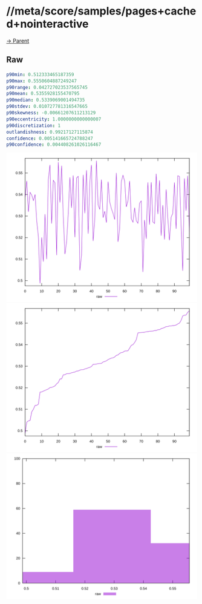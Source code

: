
# //meta/score/samples/pages+cached+nointeractive

[→ Parent](../..)


## Raw


```yaml
p90min: 0.512333465187359
p90max: 0.5550604887249247
p90range: 0.042727023537565745
p90mean: 0.5355928155470795
p90median: 0.5339069001494735
p90stdev: 0.010727781316547665
p90skewness: -0.00661207611213129
p90eccentricity: 1.0000000000000007
p90discretization: 1
outlandishness: 0.99217127115874
confidence: 0.005141665724788247
p90confidence: 0.004408261026116467

```

![PLOT: raw-values](./raw/values.svg)![PLOT: raw-sorted](./raw/sorted.svg)![PLOT: raw-histogram](./raw/histogram.svg)